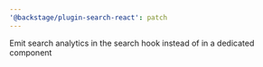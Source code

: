 ```yaml
---
'@backstage/plugin-search-react': patch
---
```


Emit search analytics in the search hook instead of in a dedicated component
